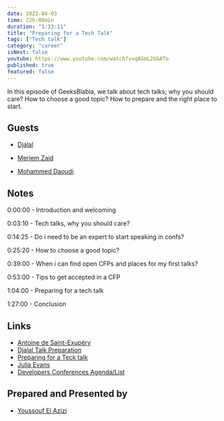 ```yaml
---
date: 2022-04-03
time: 22h:00min
duration: "1:33:11"
title: "Preparing for a Tech Talk"
tags: ["Tech talk"]
category: "career"
isNext: false
youtube: https://www.youtube.com/watch?v=qAGmL2GGATo
published: true
featured: false
---
```


In this episode of GeeksBlabla, we talk about tech talks; why you should care? How to choose a good topic? How to prepare and the right place to start.


## Guests

- [Djalal](https://twitter.com/enlamp)

- [Meriem Zaid](https://www.facebook.com/MeriemZaid)

- [Mohammed Daoudi](https://twitter.com/MIduoad)

## Notes

0:00:00 - Introduction and welcoming

0:03:10 - Tech talks, why you should care?

0:14:25 - Do i need to be an expert to start speaking in confs?

0:25:20 - How to choose a good topic?

0:39:00 - When i can find open CFPs and places for my first talks?

0:53:00 - Tips to get accepted in a CFP

1:04:00 - Preparing for a tech talk

1:27:00 - Conclusion


## Links

- [Antoine de Saint-Exupéry](https://www.goodreads.com/quotes/19905-perfection-is-achieved-not-when-there-is-nothing-more-to)
- [Djalal Talk Preparation](https://twitter.com/enlamp/status/1439321602173378565?s=20&t=FZFxClHednRbp_-3efvE7g)
- [Preparing for a Teck talk](https://overreacted.io/preparing-for-tech-talk-part-1-motivation/)
- [Julia Evans](https://jvns.ca/talks/)
- [Developers Conferences Agenda/List](https://github.com/scraly/developers-conferences-agenda)


## Prepared and Presented by

- [Youssouf El Azizi](https://elazizi.com/)
